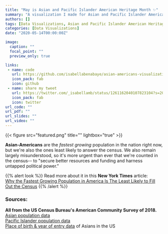 ```yaml
---
title: "May is Asian and Pacific Islander American Heritage Month ✨"
summary: "A visualization I made for Asian and Pacific Islander American Heritage Month ✨"
authors: []
tags: [Data Visualizations, Asian and Pacific Islander American Heritage Month, APAHM, AAPI, APAHM2020]
categories: [Data Visualizations]
date: "2020-05-14T00:00:00Z"

image:
  caption: ""
  focal_point: ""
  preview_only: true

links:
 - name: code
   url: https://github.com/isabellabenabaye/asian-americans-visualization
   icon_pack: fab
   icon: github
 - name: share my tweet
   url: https://twitter.com/_isabellamb/status/1261162040107823104?s=20
   icon_pack: fab
   icon: twitter
url_code: ""
url_pdf: ""
url_slides: ""
url_video: ""
---
```

{{< figure src="featured.png" title="" lightbox="true" >}}

**Asian-Americans** are the *fastest growing* population in the nation right now, but we're also the ones least likely to answer the census. We also remain largely misunderstood, so it's more urgent than ever that we're counted in the census-- to "secure better resources and funding and harness untapped political power." 


{{% alert look %}}
Read more about it in this **New York Times** article:    
[Why the Fastest Growing Population in America Is The Least Likely to Fill Out the Census](https://www.nytimes.com/2020/02/14/us/asian-american-census.html)
{{% /alert %}}

### Sources:
**All from the US Census Bureau's American Community Survey of 2018.**     
[Asian population data](https://data.census.gov/cedsci/table?g=0100043US_0400000US06&hidePreview=false&tid=ACSDT1Y2018.B02018&table=DP05&vintage=2018&cid=HCT011001&t=Asian&layer=VT_2010_040_00_PY_D1)     
[Pacific Islander population data](https://data.census.gov/cedsci/table?t=Native%20Hawaiian%20and%20Pacific%20Islander&tid=ACSDT1Y2018.B02016&hidePreview=false&vintage=2018)       
[Place of birth & year of entry data](https://data.census.gov/cedsci/table?q=S0201&t=031%20-%20Asian%20alone%20or%20in%20combination%20with%20one%20or%20more%20other%20races%20%20(400-499)%20%26%20(100-299)%20or%20(300,%20A01-Z99)%20or%20(400-999)%3ARace%20and%20Ethnicity&tid=ACSSPP1Y2018.S0201&hidePreview=true&tp=false) of Asians in the US